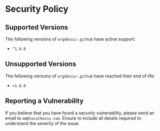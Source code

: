 # Security Policy

## Supported Versions

The following versions of `ergebnis/.github` have active support:

- `^1.8.0`

## Unsupported Versions

The following versions of `ergebnis/.github` have reached their end of life:

- `<1.8.0`

## Reporting a Vulnerability

If you believe that you have found a security vulnerability, please send an email to `am@localheinz.com`. Ensure to include all details required to understand the severity of the issue.
